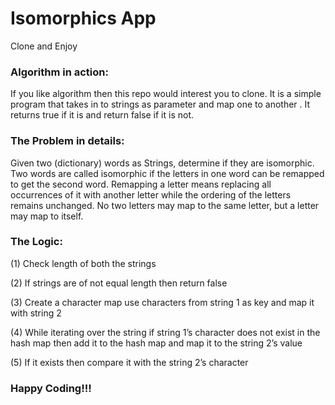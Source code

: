 # Isomorphics App
Clone and Enjoy
### Algorithm in action:
If you like algorithm then this repo would interest you to clone. It is a simple program that takes in to strings as parameter and map one to another . It returns true if it is and return false if it is not.

### The Problem in details:
Given two (dictionary) words as Strings, determine if they are isomorphic. Two words are called isomorphic
if the letters in one word can be remapped to get the second word. Remapping a letter means replacing all
occurrences of it with another letter while the ordering of the letters remains unchanged. No two letters
may map to the same letter, but a letter may map to itself.

### The Logic:
(1) Check length of both the strings

(2) If strings are of not equal length then return false

(3) Create a character map use characters from string 1 as key and map it with string 2

(4) While iterating over the string if string 1’s character does not exist in the hash map then add it to the hash map and map it to the string 2’s value

(5) If it exists then compare it with the string 2’s character

### Happy Coding!!!